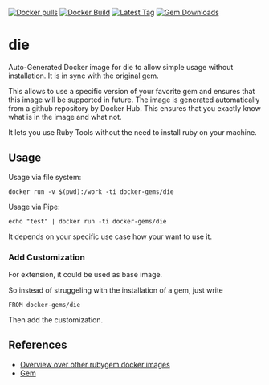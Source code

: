 [![Docker pulls](https://img.shields.io/docker/pulls/rubygem/die.svg)](https://hub.docker.com/r/rubygem/die/)
[![Docker Build](https://img.shields.io/docker/automated/rubygem/die.svg)](https://hub.docker.com/r/rubygem/die/)
[![Latest Tag](https://img.shields.io/github/tag/docker-rubygem/die.svg)](https://hub.docker.com/r/rubygem/die/)
[![Gem Downloads](https://img.shields.io/gem/dt/die.svg)](https://rubygems.org/gems/die/)
# die

Auto-Generated Docker image for die to allow simple usage without installation.
It is in sync with the original gem.

This allows to use a specific version of your favorite gem and ensures that this image will be supported in future.
The image is generated automatically from a github repository by Docker Hub.
This ensures that you exactly know what is in the image and what not.

It lets you use Ruby Tools without the need to install ruby on your machine.

## Usage

Usage via file system:

`docker run -v $(pwd):/work -ti docker-gems/die`

Usage via Pipe:

`echo "test" | docker run -ti docker-gems/die`

It depends on your specific use case how your want to use it.

### Add Customization

For extension, it could be used as base image.

So instead of struggeling with the installation of a gem, just write

`FROM docker-gems/die`

Then add the customization.

## References

 - [Overview over other rubygem docker images](https://github.com/thinkbot/docker-rubygem)
 - [Gem](https://rubygems.org/gems/die/)
